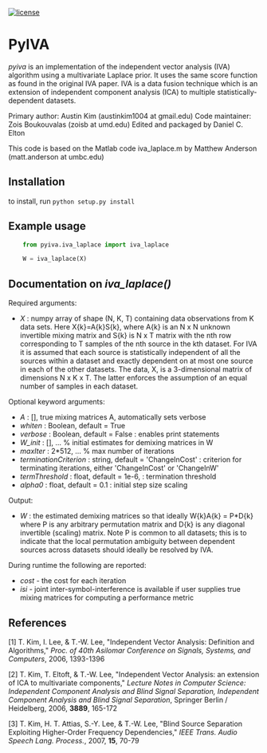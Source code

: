 [![license](https://img.shields.io/github/license/mashape/apistatus.svg)](https://pypi.python.org/pypi/pyiva)

# PyIVA
*pyiva* is an implementation of the independent vector analysis (IVA) algorithm using a multivariate Laplace prior. It uses the same score function as found in the original IVA paper. IVA is a data fusion technique which is an extension of independent component analysis (ICA) to multiple statistically-dependent datasets.

Primary author: Austin Kim (austinkim1004 at gmail.edu)
Code maintainer: Zois Boukouvalas (zoisb at umd.edu)
Edited and packaged by Daniel C. Elton

This code is based on the Matlab code iva_laplace.m by Matthew Anderson (matt.anderson at umbc.edu)

## Installation
to install, run `python setup.py install`

## Example usage
```python
    from pyiva.iva_laplace import iva_laplace

    W = iva_laplace(X)
```

## Documentation on *iva_laplace()*
Required arguments:

* *X* : numpy array of shape (N, K, T) containing data observations from K data sets. Here X{k}=A{k}S{k}, where A{k} is an N x N unknown invertible mixing matrix and S{k} is N x T matrix with the nth row corresponding to T samples of the nth source in the kth dataset. For IVA it is assumed that each source is statistically independent of all the sources within a dataset and exactly dependent on at most one source in each of the other datasets. The data, X, is a 3-dimensional matrix of dimensions N x K x T. The latter enforces the assumption of an equal number of samples in each dataset.

Optional keyword arguments:

*   *A* : [], true mixing matrices A, automatically sets verbose
*   *whiten* : Boolean, default = True
*   *verbose* : Boolean, default = False : enables print statements
*   *W_init* : [], ... % initial estimates for demixing matrices in W
*   *maxIter* : 2*512, ... % max number of iterations
*   *terminationCriterion* : string, default = 'ChangeInCost' : criterion for terminating iterations, either 'ChangeInCost' or 'ChangeInW'
*   *termThreshold* : float, default = 1e-6, : termination threshold
*   *alpha0* : float, default = 0.1 : initial step size scaling

Output:
*  *W* : the estimated demixing matrices so that ideally W{k}A{k} = P*D{k} where P is any arbitrary permutation matrix and D{k} is any diagonal invertible (scaling) matrix.  Note P is common to all datasets; this is to indicate that the local permutation ambiguity between dependent sources across datasets should ideally be resolved by IVA.

During runtime the following are reported:

* *cost* - the cost for each iteration
* *isi* - joint inter-symbol-interference is available if user supplies true
mixing matrices for computing a performance metric

## References
[1] T. Kim, I. Lee, & T.-W. Lee, "Independent Vector Analysis: Definition and Algorithms," *Proc. of 40th Asilomar Conference on Signals, Systems, and Computers*, 2006, 1393-1396

[2] T. Kim, T. Eltoft, & T.-W. Lee, "Independent Vector Analysis: an extension of ICA to multivariate components," *Lecture Notes in Computer Science: Independent Component Analysis and Blind Signal Separation, Independent Component Analysis and Blind Signal Separation*, Springer Berlin / Heidelberg, 2006, **3889**, 165-172

[3] T. Kim, H. T. Attias, S.-Y. Lee, & T.-W. Lee, "Blind Source Separation Exploiting Higher-Order Frequency Dependencies," *IEEE Trans. Audio Speech Lang. Process.*, 2007, **15**, 70-79
